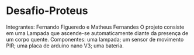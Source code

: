 # Desafio-Proteus

Integrantes: Fernando Figueredo e Matheus Fernandes 
O projeto consiste em uma Lampada que ascende-se automaticamente diante da presença de um corpo quente.
Componentes: uma lampada; um sensor de movimento PIR; uma placa de arduino nano V3; uma bateria.
